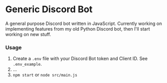 # Generic Discord Bot

A general purpose Discord bot written in JavaScript. Currently working on implementing features from my old Python Discord bot, then I'll start working on new stuff. 

### Usage

1. Create a `.env` file with your Discord Bot token and Client ID. See `.env_example`. 
2. ...
3. `npm start` or `node src/main.js`